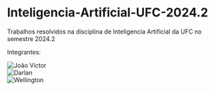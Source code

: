 # Inteligencia-Artificial-UFC-2024.2

Trabalhos resolvidos na disciplina de Inteligencia Artificial da UFC no semestre 2024.2

Integrantes:

![João Victor](https://github.com/jaum1981)<br/>
![Darlan](https://github.com/darlan-ferreira1)<br/>
![Wellington](https://github.com//well204)<br/> 